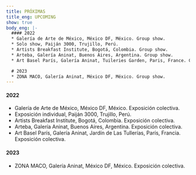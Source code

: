 ```yaml
---
title: PRÓXIMAS
title_eng: UPCOMING
show: true
body_eng: |-
  #### 2022
  * Galería de Arte de México, México DF, México. Group show.
  * Solo show, Paiján 3000, Trujillo, Perú.
  * Artists Breakfast Institute, Bogotá, Colombia. Group show.
  * Arteba, Galería Aninat, Buenos Aires, Argentina. Group show.
  * Art Basel París, Galería Aninat, Tuileries Garden, Paris, France. Group show

  # 2023
  * ZONA MACO, Galería Aninat, México DF, México. Group show.
---
```

#### 2022
* Galería de Arte de México, México DF, México. Exposición colectiva.
* Exposición individual, Paiján 3000, Trujillo, Perú.
* Artists Breakfast Institute, Bogotá, Colombia. Exposición colectiva.
* Arteba, Galería Aninat, Buenos Aires, Argentina. Exposición colectiva.
* Art Basel París, Galería Aninat, Jardín de Las Tullerías, París, Francia. Exposición colectiva.

#### 2023
* ZONA MACO, Galería Aninat, México DF, México. Exposición colectiva.